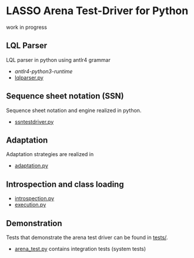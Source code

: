 # LASSO Arena Test-Driver for Python

work in progress

## LQL Parser

LQL parser in python using antlr4 grammar

* _antlr4-python3-runtime_
* [lqlparser.py](arena/lql/lqlparser.py)

## Sequence sheet notation (SSN)

Sequence sheet notation and engine realized in python.

* [ssntestdriver.py](arena/engine/ssntestdriver.py)

## Adaptation

Adaptation strategies are realized in

* [adaptation.py](arena/engine/adaptation.py)

## Introspection and class loading

* [introspection.py](arena/introspection.py)
* [execution.py](arena/execution.py)

## Demonstration

Tests that demonstrate the arena test driver can be found in [tests/](tests/).

* [arena_test.py](tests/arena_test.py) contains integration tests (system tests)

